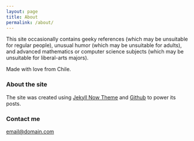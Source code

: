 ```yaml
---
layout: page
title: About
permalink: /about/
---
```


This site occasionally contains geeky references (which may be unsuitable for regular people), unusual humor (which may be unsuitable for adults), and advanced mathematics or computer science subjects (which may be unsuitable for liberal-arts majors).

Made with love from Chile.

### About the site

The site was created using [Jekyll Now Theme](https://github.com/barryclark/jekyll-now) and [Github](https://github.com) to power its posts.

### Contact me

[email@domain.com](mailto:email@domain.com)
